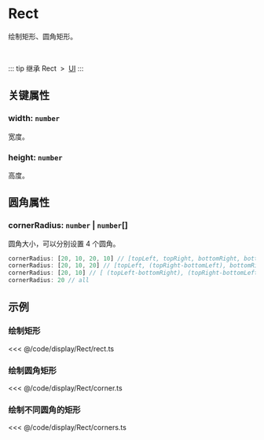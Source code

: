 <script setup>
import Case from '/component/Case.vue'
</script>

# Rect

绘制矩形、圆角矩形。

<case name="Rect" editor=false></case>

<br/>

::: tip 继承
Rect &nbsp;>&nbsp; [UI](./UI.md)
:::

## 关键属性

### width: `number`

宽度。

### height: `number`

高度。

## 圆角属性

### cornerRadius: `number` | `number`[]

圆角大小，可以分别设置 4 个圆角。

```ts
cornerRadius: [20, 10, 20, 10] // [topLeft, topRight, bottomRight, bottomLeft]
cornerRadius: [20, 10, 20] // [topLeft, (topRight-bottomLeft), bottomRight]
cornerRadius: [20, 10] // [ (topLeft-bottomRight), (topRight-bottomLeft)]
cornerRadius: 20 // all
```

<!-- ## 继承元素

### [UI](./UI.md) -->

<!-- ## API

### [Rect](/api/classes/Rect.md) -->

## 示例

<case name="Rect" index=0 editor=false></case>

### 绘制矩形

<<< @/code/display/Rect/rect.ts

<case name="Rect" index=1 editor=false></case>

### 绘制圆角矩形

<<< @/code/display/Rect/corner.ts

<case name="Rect" index=4 editor=false></case>

### 绘制不同圆角的矩形

<<< @/code/display/Rect/corners.ts
